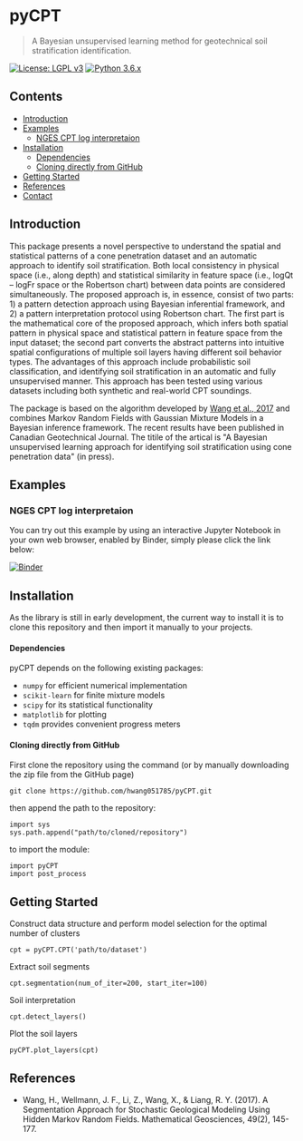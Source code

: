 # pyCPT #

> A Bayesian unsupervised learning method for geotechnical soil stratification identification.

[![License: LGPL v3](https://img.shields.io/badge/License-LGPL%20v3-blue.svg)]()
[![Python 3.6.x](https://img.shields.io/badge/Python-3.6.x-blue.svg)]()

## Contents

+ [Introduction](#introduction)
+ [Examples](#examples)
  - [NGES CPT log interpretaion](#nges-cpt-log-interpretaion)  
+ [Installation](#installation)
  - [Dependencies](#dependencies)
  - [Cloning directly from GitHub](#cloning-directly-from-github)
+ [Getting Started](#getting-started)
+ [References](#references)
+ [Contact](#contact)

## Introduction

This package presents a novel perspective to understand the spatial and statistical patterns of a cone penetration dataset and an automatic approach to identify soil stratification. Both local consistency in physical space (i.e., along depth) and statistical similarity in feature space (i.e., logQt – logFr space or the Robertson chart) between data points are considered simultaneously. The proposed approach is, in essence, consist of two parts: 1) a pattern detection approach using Bayesian inferential framework, and 2) a pattern interpretation protocol using Robertson chart. The first part is the mathematical core of the proposed approach, which infers both spatial pattern in physical space and statistical pattern in feature space from the input dataset; the second part converts the abstract patterns into intuitive spatial configurations of multiple soil layers having different soil behavior types. The advantages of this approach include probabilistic soil classification, and identifying soil stratification in an automatic and fully unsupervised manner. This approach has been tested using various datasets including both synthetic and real-world CPT soundings.

The package is based on the algorithm developed by [Wang et al., 2017](https://link.springer.com/article/10.1007/s11004-016-9663-9) and combines Markov Random Fields with Gaussian Mixture Models in a Bayesian inference framework. The recent results have been published in Canadian Geotechnical Journal. The titile of the artical is "A Bayesian unsupervised learning approach for identifying soil stratification using cone penetration data" (in press).

## Examples

### NGES CPT log interpretaion

You can try out this example by using an interactive Jupyter Notebook in your own web browser, enabled by Binder, simply please click the link below:

[![Binder](https://mybinder.org/badge.svg)](https://mybinder.org/v2/gh/hwang051785/pyCPT/master?filepath=jupyter_notebooks%2FpyCPT_test.ipynb)

## Installation

As the library is still in early development, the current way to install it is to clone this repository
and then import it manually to your projects.

#### Dependencies

pyCPT depends on the following existing packages:

* `numpy` for efficient numerical implementation
* `scikit-learn` for finite mixture models
* `scipy` for its statistical functionality
* `matplotlib` for plotting
* `tqdm` provides convenient progress meters

#### Cloning directly from GitHub

First clone the repository using the command (or by manually downloading the zip file from the GitHub page)

    git clone https://github.com/hwang051785/pyCPT.git

then append the path to the repository:
    
    import sys
    sys.path.append("path/to/cloned/repository")
    
to import the module:
    
    import pyCPT
    import post_process
    
## Getting Started

Construct data structure and perform model selection for the optimal number of clusters

    cpt = pyCPT.CPT('path/to/dataset')
    
Extract soil segments
    
    cpt.segmentation(num_of_iter=200, start_iter=100)
    
Soil interpretation
    
    cpt.detect_layers()
    
Plot the soil layers
    
    pyCPT.plot_layers(cpt)
    
## References

* Wang, H., Wellmann, J. F., Li, Z., Wang, X., & Liang, R. Y. (2017). A Segmentation Approach for Stochastic Geological Modeling Using Hidden Markov Random Fields. Mathematical Geosciences, 49(2), 145-177.
    
